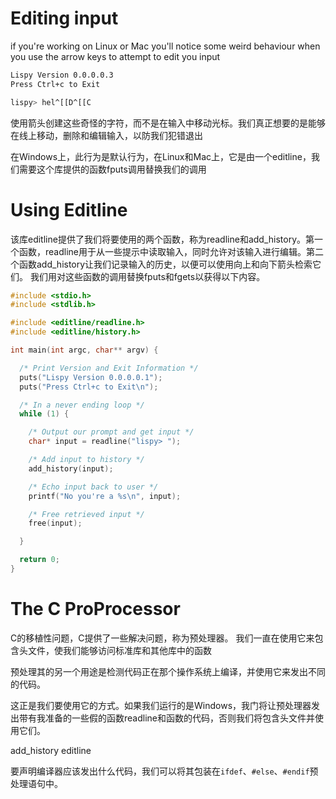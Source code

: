 # Editing input
if you're working on Linux or Mac you'll notice some weird behaviour when you use the arrow keys to attempt to edit you input
```bash
Lispy Version 0.0.0.0.3
Press Ctrl+c to Exit

lispy> hel^[[D^[[C
``` 
使用箭头创建这些奇怪的字符，而不是在输入中移动光标。我们真正想要的是能够在线上移动，删除和编辑输入，以防我们犯错退出

在Windows上，此行为是默认行为，在Linux和Mac上，它是由一个editline，我们需要这个库提供的函数fputs调用替换我们的调用

# Using Editline
该库editline提供了我们将要使用的两个函数，称为readline和add_history。第一个函数，readline用于从一些提示中读取输入，同时允许对该输入进行编辑。第二个函数add_history让我们记录输入的历史，以便可以使用向上和向下箭头检索它们。
我们用对这些函数的调用替换fputs和fgets以获得以下内容。
```c
#include <stdio.h>
#include <stdlib.h>

#include <editline/readline.h>
#include <editline/history.h>

int main(int argc, char** argv) {

  /* Print Version and Exit Information */
  puts("Lispy Version 0.0.0.0.1");
  puts("Press Ctrl+c to Exit\n");

  /* In a never ending loop */
  while (1) {

    /* Output our prompt and get input */
    char* input = readline("lispy> ");

    /* Add input to history */
    add_history(input);

    /* Echo input back to user */
    printf("No you're a %s\n", input);

    /* Free retrieved input */
    free(input);

  }

  return 0;
}
```
# The C ProProcessor

C的移植性问题，C提供了一些解决问题，称为预处理器。
我们一直在使用它来包含头文件，使我们能够访问标准库和其他库中的函数

预处理其的另一个用途是检测代码正在那个操作系统上编译，并使用它来发出不同的代码。

这正是我们要使用它的方式。如果我们运行的是Windows，我门将让预处理器发出带有我准备的一些假的函数readline和函数的代码，否则我们将包含头文件并使用它们。

  add_history editline

要声明编译器应该发出什么代码，我们可以将其包装在`ifdef`、`#else`、`#endif`预处理语句中。

```c

```